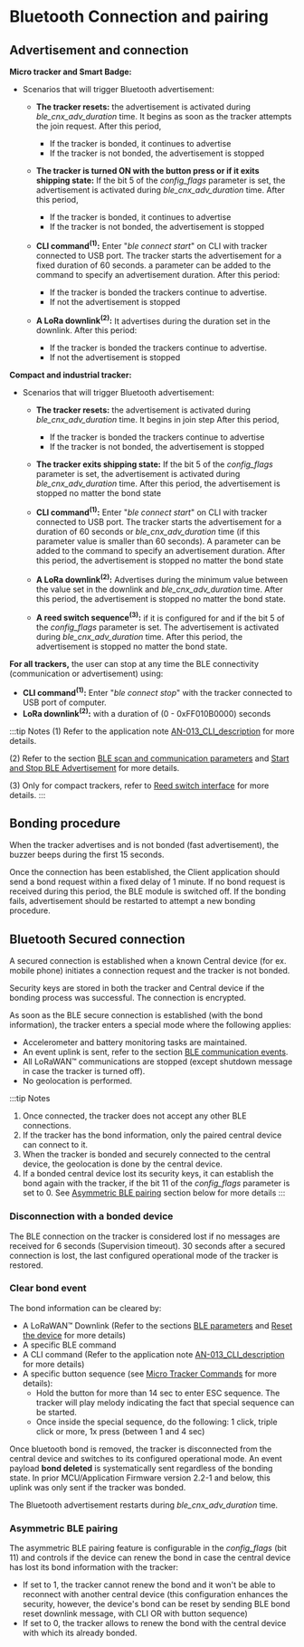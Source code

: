 # Bluetooth Connection and pairing

## Advertisement and connection

**Micro tracker and Smart Badge:**

-   Scenarios that will trigger Bluetooth advertisement:
	-   **The tracker resets:** the advertisement is activated during *ble_cnx_adv_duration* time. It begins as soon as the tracker attempts the join request. After this period,
    	-   If the tracker is bonded, it continues to advertise
    	-   If the tracker is not bonded, the advertisement is stopped
	-   **The tracker is turned ON with the button press or if it exits shipping state:** If the bit 5 of the *config_flags* parameter is set, the advertisement is activated during *ble_cnx_adv_duration* time. After this period,
    	-   If the tracker is bonded, it continues to advertise
    	-   If the tracker is not bonded, the advertisement is stopped

	-   **CLI command<sup>(1)</sup>:** Enter \"*ble connect start*\" on CLI with tracker connected to USB port. The tracker starts the advertisement for a fixed duration of 60 seconds. a parameter can be added to the command to specify an advertisement duration. After this period:
    	-   If the tracker is bonded the trackers continue to advertise.
    	-   If not the advertisement is stopped

	-   **A LoRa downlink<sup>(2)</sup>:** It advertises during the duration set in the downlink. After this period:
    	-   If the tracker is bonded the trackers continue to advertise.
    	-   If not the advertisement is stopped

**Compact and industrial tracker:**

-   Scenarios that will trigger Bluetooth advertisement:
	-   **The tracker resets:** the advertisement is activated during *ble_cnx_adv_duration* time. It begins in join step After this period,
    	-   If the tracker is bonded the trackers continue to advertise
    	-   If the tracker is not bonded, the advertisement is stopped
	-   **The tracker exits shipping state:** If the bit 5 of the *config_flags* parameter is set, the advertisement is activated during *ble_cnx_adv_duration* time. After this period, the advertisement is stopped no matter the bond state

	-   **CLI command<sup>(1)</sup>:** Enter \"*ble connect start*\" on CLI with tracker connected to USB port. The tracker starts the advertisement for a duration of 60 seconds or *ble_cnx_adv_duration* time (if this parameter value is smaller than 60 seconds). A parameter can be added to the command to specify an advertisement duration. After this period, the advertisement is stopped no matter the bond state

	-   **A LoRa downlink<sup>(2)</sup>:** Advertises during the minimum value between the value set in the downlink and *ble_cnx_adv_duration* time. After this period, the advertisement is stopped no matter the bond state.

    -   **A reed switch sequence<sup>(3)</sup>:** if it is configured for and if the bit 5 of the *config_flags* parameter is set. The advertisement is activated during *ble_cnx_adv_duration* time. After this period, the advertisement is stopped no matter the bond state.

 **For all trackers,** the user can stop at any time the BLE connectivity (communication or advertisement) using:
-   **CLI command<sup>(1)</sup>:** Enter \"*ble connect stop*\" with the tracker connected to USB port of computer.
-   **LoRa downlink<sup>(2)</sup>:** with a duration of (0 - 0xFF010B0000) seconds

:::tip Notes
(1)  Refer to the application note [AN-013_CLI_description](https://actilitysa.sharepoint.com/:f:/t/aby/Evqx0qp6AQ1OqrI7-2DoIxsB1wKjLBjykfPh2p7Lo8mP7g?e=VrNdaS) for more details.

(2)  Refer to the section [BLE scan and communication parameters](/AbeewayRefGuide/downlink-messages/parameters-configuration/) and [Start and Stop BLE Advertisement](/AbeewayRefGuide/downlink-messages/parameters-configuration/) for more details.

(3)  Only for compact trackers, refer to [Reed switch interface](/AbeewayRefGuide/functioning/user-interfaces/#reed-switch-interface) for more details.
:::

## Bonding procedure

When the tracker advertises and is not bonded (fast advertisement), the buzzer beeps during the first 15 seconds.

Once the connection has been established, the Client application should send a bond request within a fixed delay of 1 minute. If no bond request is received during this period, the BLE module is switched off.
If the bonding fails, advertisement should be restarted to attempt a new bonding procedure.

## Bluetooth Secured connection

A secured connection is established when a known Central device (for ex. mobile phone) initiates a connection request and the tracker is not bonded.

Security keys are stored in both the tracker and Central device if the bonding process was successful. The connection is encrypted.

As soon as the BLE secure connection is established (with the bond information), the tracker enters a special mode where the following applies:
-   Accelerometer and battery monitoring tasks are maintained.
-   An event uplink is sent, refer to the section [BLE communication events](/AbeewayRefGuide/functioning/event-messages/readme.md).
-   All LoRaWAN&trade; communications are stopped (except shutdown message in case the tracker is turned off).
-   No geolocation is performed.

:::tip Notes
1.  Once connected, the tracker does not accept any other BLE connections.
2.  If the tracker has the bond information, only the paired central device can connect to it.
3.  When the tracker is bonded and securely connected to the central device, the geolocation is done by the central device.
4.  If a bonded central device lost its security keys, it can establish the bond again with the tracker, if the bit 11 of the *config_flags* parameter is set to 0. See [Asymmetric BLE pairing](/AbeewayRefGuide/ble-communication-interface/connection-pairing/#asymmetric-ble-pairing) section below for more details
:::

### Disconnection with a bonded device

The BLE connection on the tracker is considered lost if no messages are received for 6 seconds (Supervision timeout).
30 seconds after a secured connection is lost, the last configured operational mode of the tracker is restored.

### Clear bond event

 The bond information can be cleared by:

-   A LoRaWAN&trade; Downlink (Refer to the sections [BLE parameters](/AbeewayRefGuide/downlink-messages/parameters-configuration/) and [Reset the device](/AbeewayRefGuide/downlink-messages/debug-commands/readme.md) for more details)
-   A specific BLE command
-   A CLI command (Refer to the application note [AN-013_CLI_description](https://actilitysa.sharepoint.com/:f:/t/aby/Evqx0qp6AQ1OqrI7-2DoIxsB1wKjLBjykfPh2p7Lo8mP7g?e=VrNdaS) for more details)
-   A specific button sequence (see [Micro Tracker Commands](../../../D-Reference/MicroTrackerCommands_R/) for more details):
	-   Hold the button for more than 14 sec to enter ESC sequence. The tracker will play melody indicating the fact that special sequence can be started.
	-   Once inside the special sequence, do the following: 1 click, triple click or more, 1x press (between 1 and 4 sec)

Once bluetooth bond is removed, the tracker is disconnected from the central device and switches to its configured operational mode.
An event payload **bond deleted** is systematically sent regardless of the bonding state. In prior MCU/Application Firmware version 2.2-1 and below, this uplink was only sent if the tracker was bonded.

The Bluetooth advertisement restarts during *ble_cnx_adv_duration* time.

### Asymmetric BLE pairing

The asymmetric BLE pairing feature is configurable in the *config_flags* (bit 11) and controls if the device can renew the bond in case the central device has lost its bond information with the tracker:
-   If set to 1, the tracker cannot renew the bond and it won't be able to reconnect with another central device (this configuration enhances the security, however, the device's bond can be reset by sending BLE bond reset downlink message, with CLI OR with button sequence)
-   If set to 0, the tracker allows to renew the bond with the central device with which its already bonded.